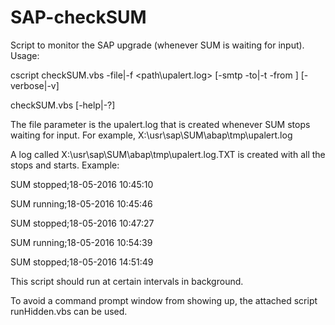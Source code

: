 # SAP-checkSUM
Script to monitor the SAP upgrade (whenever SUM is waiting for input).
Usage:

cscript checkSUM.vbs -file|-f <path\upalert.log> [-smtp <SMTP server>  -to|-t <semicolon separated e-mail addresses> -from <e-mail address>] [-verbose|-v]

checkSUM.vbs [-help|-?]


The file parameter  is the upalert.log that is created whenever SUM stops waiting for input.
For example, X:\usr\sap\SUM\abap\tmp\upalert.log

A log called X:\usr\sap\SUM\abap\tmp\upalert.log.TXT is created with all the stops and starts.
Example:

SUM stopped;18-05-2016 10:45:10

SUM running;18-05-2016 10:45:46

SUM stopped;18-05-2016 10:47:27

SUM running;18-05-2016 10:54:39

SUM stopped;18-05-2016 14:51:49

This script should run at certain intervals in background.

To avoid a command prompt window from showing up, the attached script runHidden.vbs can be used.



